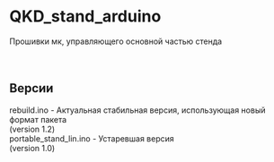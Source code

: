 # QKD_stand_arduino
Прошивки мк, управляющего основной частью стенда <br /> <br /> <br /> 

## Версии<br /> 
rebuild.ino - Актуальная стабильная версия, использующая новый формат пакета<br /> (version 1.2) <br /> 
portable_stand_lin.ino - Устаревшая версия<br /> (version 1.0) <br /> 


